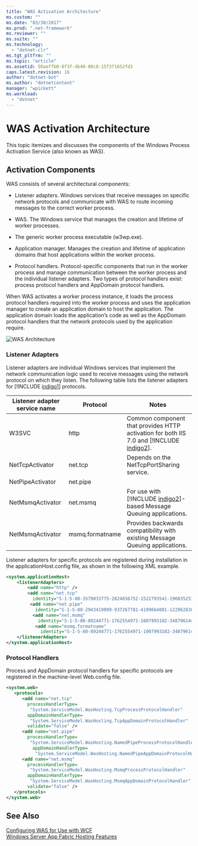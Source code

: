 ```yaml
---
title: "WAS Activation Architecture"
ms.custom: ""
ms.date: "03/30/2017"
ms.prod: ".net-framework"
ms.reviewer: ""
ms.suite: ""
ms.technology: 
  - "dotnet-clr"
ms.tgt_pltfrm: ""
ms.topic: "article"
ms.assetid: 58aeffb0-8f3f-4b40-80c8-15f3f1652fd3
caps.latest.revision: 16
author: "dotnet-bot"
ms.author: "dotnetcontent"
manager: "wpickett"
ms.workload: 
  - "dotnet"
---
```

# WAS Activation Architecture
This topic itemizes and discusses the components of the Windows Process Activation Service (also known as WAS).  

## Activation Components  
 WAS consists of several architectural components:  

-   Listener adapters. Windows services that receive messages on specific network protocols and communicate with WAS to route incoming messages to the correct worker process.  

-   WAS. The Windows service that manages the creation and lifetime of worker processes.  

-   The generic worker process executable (w3wp.exe).  

-   Application manager. Manages the creation and lifetime of application domains that host applications within the worker process.  

-   Protocol handlers. Protocol-specific components that run in the worker process and manage communication between the worker process and the individual listener adapters. Two types of protocol handlers exist: process protocol handlers and AppDomain protocol handlers.  

 When WAS activates a worker process instance, it loads the process protocol handlers required into the worker process and uses the application manager to create an application domain to host the application. The application domain loads the application’s code as well as the AppDomain protocol handlers that the network protocols used by the application require.  

 ![WAS Architecture](../../../../docs/framework/wcf/feature-details/media/wasarchitecture.gif "WASArchitecture")  

### Listener Adapters  
 Listener adapters are individual Windows services that implement the network communication logic used to receive messages using the network protocol on which they listen. The following table lists the listener adapters for [!INCLUDE [indigo1](../../../../includes/indigo1-md.md)] protocols.  


| Listener adapter service name |    Protocol     |                                                             Notes                                                             |
|-------------------------------|-----------------|-------------------------------------------------------------------------------------------------------------------------------|
|             W3SVC             |      http       | Common component that provides HTTP activation for both IIS 7.0 and [!INCLUDE [indigo2](../../../../includes/indigo2-md.md)]. |
|        NetTcpActivator        |     net.tcp     |                                           Depends on the NetTcpPortSharing service.                                           |
|       NetPipeActivator        |    net.pipe     |                                                                                                                               |
|       NetMsmqActivator        |    net.msmq     |           For use with [!INCLUDE [indigo2](../../../../includes/indigo2-md.md)]-based Message Queuing applications.           |
|       NetMsmqActivator        | msmq.formatname |                         Provides backwards compatibility with existing Message Queuing applications.                          |

 Listener adapters for specific protocols are registered during installation in the applicationHost.config file, as shown in the following XML example.  

```xml  
<system.applicationHost>  
    <listenerAdapters>  
        <add name="http" />  
        <add name="net.tcp"   
          identity="S-1-5-80-3579033775-2824656752-1522793541-1960352512-462907086" />  
         <add name="net.pipe"   
           identity="S-1-5-80-2943419899-937267781-4189664001-1229628381-3982115073" />  
          <add name="net.msmq"   
            identity="S-1-5-80-89244771-1762554971-1007993102-348796144-2203111529" />  
           <add name="msmq.formatname"   
             identity="S-1-5-80-89244771-1762554971-1007993102-348796144-2203111529" />  
    </listenerAdapters>  
</system.applicationHost>  
```  

### Protocol Handlers  
 Process and AppDomain protocol handlers for specific protocols are registered in the machine-level Web.config file.  

```xml  
<system.web>  
   <protocols>  
      <add name="net.tcp"   
        processHandlerType=  
         "System.ServiceModel.WasHosting.TcpProcessProtocolHandler"  
        appDomainHandlerType=  
         "System.ServiceModel.WasHosting.TcpAppDomainProtocolHandler"  
        validate="false" />  
      <add name="net.pipe"   
        processHandlerType=  
         "System.ServiceModel.WasHosting.NamedPipeProcessProtocolHandler"  
          appDomainHandlerType=  
           "System.ServiceModel.WasHosting.NamedPipeAppDomainProtocolHandler"/>  
      <add name="net.msmq"  
        processHandlerType=  
         "System.ServiceModel.WasHosting.MsmqProcessProtocolHandler"  
        appDomainHandlerType=  
         "System.ServiceModel.WasHosting.MsmqAppDomainProtocolHandler"  
        validate="false" />  
   </protocols>  
</system.web>  
```  

## See Also  
 [Configuring WAS for Use with WCF](../../../../docs/framework/wcf/feature-details/configuring-the-wpa--service-for-use-with-wcf.md)  
 [Windows Server App Fabric Hosting Features](http://go.microsoft.com/fwlink/?LinkId=201276)
